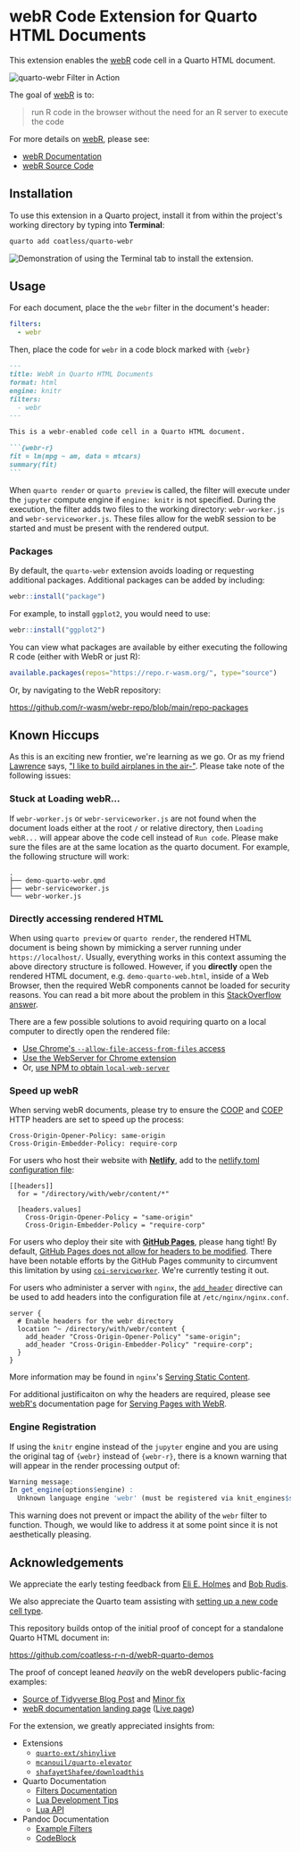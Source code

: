 # webR Code Extension for Quarto HTML Documents

This extension enables the [webR](https://docs.r-wasm.org/webr/latest/) code cell in a Quarto HTML document. 

![`quarto-webr` Filter in Action](https://i.imgur.com/NCTDwUk.gif)

The goal of [webR](https://docs.r-wasm.org/webr/latest/) is to: 

> run R code in the browser without the need for an R server to execute the code

For more details on [webR](https://docs.r-wasm.org/webr/latest/), please see: 

- [webR Documentation](https://docs.r-wasm.org/webr/latest/)
- [webR Source Code](https://github.com/r-wasm/webr/)

## Installation 

To use this extension in a Quarto project, install it from within the project's working directory by typing into **Terminal**:

``` bash
quarto add coatless/quarto-webr
```

![Demonstration of using the Terminal tab to install the extension.](https://i.imgur.com/aVuBdyN.png)

## Usage

For each document, place the the `webr` filter in the document's header:

```yaml
filters:
  - webr
```

Then, place the code for `webr` in a code block marked with `{webr}`

````markdown
---
title: WebR in Quarto HTML Documents
format: html
engine: knitr
filters:
  - webr
---

This is a webr-enabled code cell in a Quarto HTML document.

```{webr-r}
fit = lm(mpg ~ am, data = mtcars)
summary(fit)
```
````


When `quarto render` or `quarto preview` is called, the filter will execute under the `jupyter` compute engine if `engine: knitr` is not specified. 
During the execution, the filter adds two files to the working directory: `webr-worker.js` and `webr-serviceworker.js`. These files allow for the 
webR session to be started and must be present with the rendered output.

### Packages

By default, the `quarto-webr` extension avoids loading or requesting additional packages. Additional packages can be added by including:

```r
webr::install("package")
```

For example, to install `ggplot2`, you would need to use: 

```r
webr::install("ggplot2")
```

You can view what packages are available by either executing the following R code (either with WebR or just R):

```r
available.packages(repos="https://repo.r-wasm.org/", type="source")
```

Or, by navigating to the WebR repository:

<https://github.com/r-wasm/webr-repo/blob/main/repo-packages>

## Known Hiccups

As this is an exciting new frontier, we're learning as we go. Or as my friend [Lawrence](https://cs.illinois.edu/about/people/faculty/angrave) says, ["I like to build airplanes in the air-"](https://www.youtube.com/watch?v=L2zqTYgcpfg). Please take note of the following issues:


### Stuck at Loading webR...

If `webr-worker.js` or `webr-serviceworker.js` are not found when the document loads either at the root `/` or relative directory, then `Loading webR...` will appear above the code cell instead of `Run code`. Please make sure the files are at the same location as the quarto document. For example, the following structure will work:

```
.
├── demo-quarto-webr.qmd
├── webr-serviceworker.js
└── webr-worker.js
```

### Directly accessing rendered HTML

When using  `quarto preview` or `quarto render`, the rendered HTML document is being shown by mimicking a server running under `https://localhost/`. Usually, everything works in this context assuming the above directory structure is followed. However, if you **directly** open the rendered HTML document, e.g. `demo-quarto-web.html`, inside of a Web Browser, then the required WebR components cannot be loaded for security reasons. You can read a bit more about the problem in this [StackOverflow answer](https://stackoverflow.com/questions/6811398/html5-web-workers-work-in-firefox-4-but-not-in-chrome-12-0-742-122/6823683#6823683).

There are a few possible solutions to avoid requiring quarto on a local computer to directly open the rendered file: 

- [Use Chrome's `--allow-file-access-from-files` access](https://stackoverflow.com/questions/18586921/how-to-launch-html-using-chrome-at-allow-file-access-from-files-mode)
- [Use the WebServer for Chrome extension](https://chrome.google.com/webstore/detail/web-server-for-chrome/ofhbbkphhbklhfoeikjpcbhemlocgigb?hl=en)
- Or, [use NPM to obtain `local-web-server`](https://github.com/lwsjs/local-web-server)

### Speed up webR

When serving webR documents, please try to ensure the [COOP](https://developer.mozilla.org/en-US/docs/Web/HTTP/Headers/Cross-Origin-Opener-Policy) and [COEP](https://developer.mozilla.org/en-US/docs/Web/HTTP/Headers/Cross-Origin-Embedder-Policy) HTTP headers are set to speed up the process:

```
Cross-Origin-Opener-Policy: same-origin
Cross-Origin-Embedder-Policy: require-corp
```

For users who host their website with **[Netlify](https://www.netlify.com/)**, add to the [netlify.toml configuration file](https://docs.netlify.com/routing/headers/#syntax-for-the-netlify-configuration-file):

```
[[headers]]
  for = "/directory/with/webr/content/*"

  [headers.values]
    Cross-Origin-Opener-Policy = "same-origin"
    Cross-Origin-Embedder-Policy = "require-corp"
```

For users who deploy their site with **[GitHub Pages](https://pages.github.com/)**, please hang tight! By default, [GitHub Pages does not allow for headers to be modified](https://github.com/community/community/discussions/13309). There have been notable efforts by the GitHub Pages community to circumvent this limitation by using 
[`coi-servicworker`](https://github.com/gzuidhof/coi-serviceworker). We're currently testing it out.

For users who administer a server with `nginx`, the [`add_header`](http://nginx.org/en/docs/http/ngx_http_headers_module.html) directive
can be used to add headers into the configuration file at `/etc/nginx/nginx.conf`.

```
server {
  # Enable headers for the webr directory
  location ^~ /directory/with/webr/content {
    add_header "Cross-Origin-Opener-Policy" "same-origin";
    add_header "Cross-Origin-Embedder-Policy" "require-corp";
  }
}
```

More information may be found in `nginx`'s [Serving Static Content](http://nginx.org/en/docs/beginners_guide.html#static).

For additional justificaiton on why the headers are required, please see [webR's](https://docs.r-wasm.org/webr/latest) documentation page for [Serving Pages with WebR](https://docs.r-wasm.org/webr/latest/serving.html).

### Engine Registration

If using the `knitr` engine instead of the `jupyter` engine and you are using the original tag of `{webr}` instead of `{webr-r}`, 
there is a known warning that will appear in the render processing output of:

```r
Warning message:
In get_engine(options$engine) :
  Unknown language engine 'webr' (must be registered via knit_engines$set()).
```

This warning does not prevent or impact the ability of the `webr` filter to function. 
Though, we would like to address it at some point since it is not aesthetically pleasing.

## Acknowledgements

We appreciate the early testing feedback from [Eli E. Holmes](https://eeholmes.github.io/) and [Bob Rudis](https://rud.is/).

We also appreciate the Quarto team assisting with [setting up a new code cell type](https://github.com/quarto-dev/quarto-cli/discussions/4761#discussioncomment-5336636).

This repository builds ontop of the initial proof of concept for a standalone Quarto HTML document in:

<https://github.com/coatless-r-n-d/webR-quarto-demos>

The proof of concept leaned _heavily_ on the webR developers public-facing examples:

- [Source of Tidyverse Blog Post](https://github.com/tidyverse/tidyverse.org/pull/617/files) and [Minor fix](https://github.com/tidyverse/tidyverse.org/commit/72bb2dd7ca0b2f211498a891aa54f55ddcad5014)
- [webR documentation landing page](https://github.com/r-wasm/webr/blob/53acd8861c44f1f167941d0a40f62b0cc23852da/src/docs/index.qmd#L23-L68) ([Live page](https://docs.r-wasm.org/webr/latest/))

For the extension, we greatly appreciated insights from: 

- Extensions
  - [`quarto-ext/shinylive`](https://github.com/quarto-ext/shinylive)
  - [`mcanouil/quarto-elevator`](https://github.com/mcanouil/quarto-elevator)
  - [`shafayetShafee/downloadthis`](https://github.com/shafayetShafee/downloadthis/tree/main)
- Quarto Documentation
  - [Filters Documentation](https://quarto.org/docs/extensions/filters.html)
  - [Lua Development Tips](https://quarto.org/docs/extensions/lua.html)
  - [Lua API](https://quarto.org/docs/extensions/lua-api.html)
- Pandoc Documentation
  - [Example Filters](https://pandoc.org/lua-filters.html#examples)
  - [CodeBlock](https://pandoc.org/lua-filters.html#type-codeblock)

